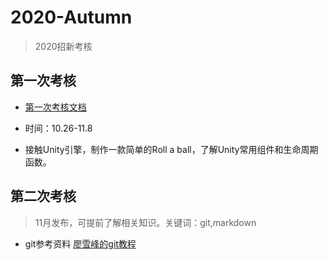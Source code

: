 # 2020-Autumn
> 2020招新考核

## 第一次考核

- [第一次考核文档](Doc/第一次考核文档)
- 时间：10.26-11.8

- 接触Unity引擎，制作一款简单的Roll a ball，了解Unity常用组件和生命周期函数。

## 第二次考核

> 11月发布，可提前了解相关知识。关键词：git,markdown

- git参考资料 [廖雪峰的git教程](https://www.liaoxuefeng.com/wiki/896043488029600)

